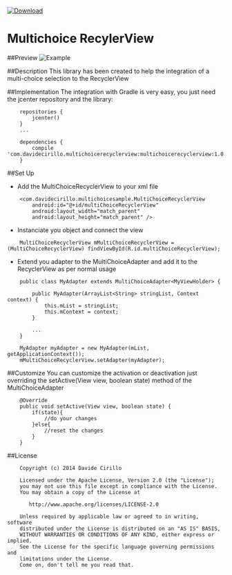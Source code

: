 [ ![Download](https://api.bintray.com/packages/dvd-ciri/maven/MultiChoiceRecyclerView/images/download.svg) ](https://bintray.com/dvd-ciri/maven/MultiChoiceRecyclerView/_latestVersion)

# Multichoice RecylerView

##Preview
![Example](https://raw.githubusercontent.com/dvdciri/MultiChoiceRecyclerView/master/example.png)

##Description
This library has been created to help the integration of a multi-choice selection to the RecyclerView

##Implementation
The integration with Gradle is very easy, you just need the jcenter repository and the library:

```
    repositories {
        jcenter()
    }
    ...
    
    dependencies {
        compile 'com.davidecirillo.multichoicerecyclerview:multichoicerecyclerview:1.0.1'
    }
```


##Set Up
- Add the MultiChoiceRecyclerView to your xml file
```
    <com.davidecirillo.multichoicesample.MultiChoiceRecyclerView
        android:id="@+id/multiChoiceRecyclerView"
        android:layout_width="match_parent"
        android:layout_height="match_parent" />
```


- Instanciate you object and connect the view
```
    MultiChoiceRecyclerView mMultiChoiceRecyclerView = (MultiChoiceRecyclerView) findViewById(R.id.multiChoiceRecyclerView);
```


- Extend you adapter to the MultiChoiceAdapter and add it to the RecyclerView as per normal usage
```
    public class MyAdapter extends MultiChoiceAdapter<MyViewHolder> {
    
        public MyAdapter(ArrayList<String> stringList, Context context) {
            this.mList = stringList;
            this.mContext = context;
        }
        
        ...
    }
```
```
    MyAdapter myAdapter = new MyAdapter(mList, getApplicationContext());
    mMultiChoiceRecyclerView.setAdapter(myAdapter);
```

##Customize
You can customize the activation or deactivation just overriding the setActive(View view, boolean state) method of the MultiChoiceAdapter
```
    @Override
    public void setActive(View view, boolean state) {
        if(state){
            //do your changes
        }else{
            //reset the changes
        }
    }
```

##License
```
    Copyright (c) 2014 Davide Cirillo
    
    Licensed under the Apache License, Version 2.0 (the "License");
    you may not use this file except in compliance with the License.
    You may obtain a copy of the License at
    
       http://www.apache.org/licenses/LICENSE-2.0
    
    Unless required by applicable law or agreed to in writing, software
    distributed under the License is distributed on an "AS IS" BASIS,
    WITHOUT WARRANTIES OR CONDITIONS OF ANY KIND, either express or implied.
    See the License for the specific language governing permissions and
    limitations under the License.
    Come on, don't tell me you read that.
```

